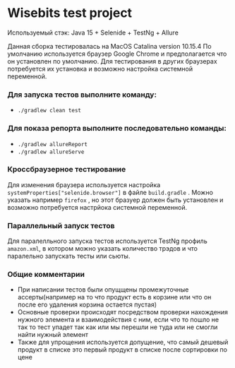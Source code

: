# Wisebits test project

Используемый стэк: Java 15 + Selenide + TestNg + Allure

Данная сборка тестировалась на MacOS Catalina version 10.15.4
По умолчанию используется браузер Google Chrome и предполагается что он установлен по умолчанию. Для тестирования в других браузерах потребуется их установка и возможно настройка системной переменной.

### Для запуска тестов выполните команду: 
- ```./gradlew clean test```
### Для показа репорта выполните последовательно команды:
- ```./gradlew allureReport```
- ```./gradlew allureServe```
### Кроссбраузерное тестирование
Для изменения браузера используется настройка ```systemProperties["selenide.browser"]``` в файле ```build.gradle``` . Можно указать например ```firefox``` , но этот бразуер должен быть установлен и возможно потребуется настрйока системной переменной.
### Параллельный запуск тестов
Для паралелльного запуска тестов используется TestNg профиль ```amazon.xml```, в котором можно указать количество трэдов и что паралельно запускать тесты или сьюты.

### Общие комментарии
- При написании тестов были опущщены промежуточные ассерты(например на то что продукт есть в корзине или что он после его удаления корзина остается пустая)
- Основные проверки происходят посредством проверки нахождения нужного элемента и взаимодействия с ним, если что то пошло не так то тест упадет так как или мы перешли не туда или не смогли найти нужный элемент
- Также для упрощения используется допущение, что самый дешевый продукт в списке это первый продукт в списке после сортировки по цене



